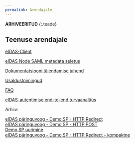 ```yaml
---
permalink: Arendajale
---
```


**ARHIVEERITUD** 
{:.teade}

## Teenuse arendajale

[eIDAS-Client](https://github.com/e-gov/eIDAS-Client)

[eIDAS Node SAML metadata seletus](MetadataSeletus)

[Dokumentatsiooni täiendamise juhend](Dokujuhend)

[Usaldustoimingud](Usaldustoimingud)

[FAQ](FAQ)

[eIDAS-autentimise end-to-end turvaanalüüs](Ahel)

Arhiiv:

[eIDAS päringuvoog - Demo SP - HTTP Redirect](Vookirjeldus-1)<br>
[eIDAS päringuvoog - Demo SP - HTTP POST](Vookirjeldus-2)<br>
[Demo SP uurimine](DemoSP-uurimine)<br>
[eIDAS päringuvoog - Demo SP - HTTP Redirect - kompaktne](Vookirjeldus-1a)

